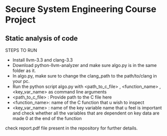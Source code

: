 # Secure System Engineering Course Project
## Static analysis of code

STEPS TO RUN
- Install llvm-3.3 and clang-3.3
- Download python-llvm-analyzer and make sure algo.py is in the same folder as it.
- In algo.py, make sure to change the clang_path to the path/to/clang in your pc.
- Run the python script algo.py with <path_to_c_file> , <function_name> , <key_var_name> as command line arguments
- <path_to_c_file> :  Provide path to the C file here
- <function_name>: name of the C function that u wish to inspect
- <key_var_name> : name of the key variable name that u feel is important and check whether all the variables that are dependent on key data are made 0 at the end of the function

check report.pdf file present in the repository for further details.
